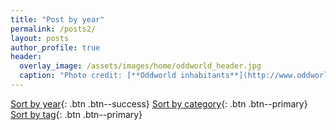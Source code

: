 ```yaml
---
title: "Post by year"
permalink: /posts2/
layout: posts
author_profile: true
header:
  overlay_image: /assets/images/home/oddworld_header.jpg
  caption: "Photo credit: [**Oddworld inhabitants**](http://www.oddworld.com/)"
---
```

[Sort by year](){: .btn .btn--success} [Sort by category](/categories){: .btn .btn--primary} [Sort by tag](/tags){: .btn .btn--primary}

